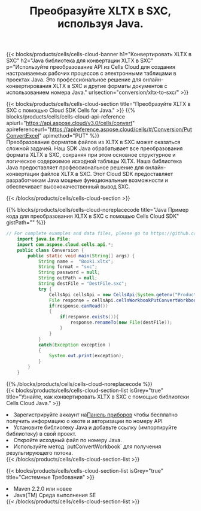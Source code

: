 ﻿---
title:  Преобразуйте XLTX в SXC, используя Java.
description:  Использование Cloud SDK Aspose.Cells for Java для преобразования файла формата XLTX в файл формата SXC.
kwords: Excel, Convert XLTX to SXC, REST, Java
howto: How to convert XLTX to SXC using Aspose.Cells Cloud Java library.
---
{{< blocks/products/cells/cells-cloud-banner h1="Конвертировать XLTX в SXC" h2="Java библиотека для конвертации XLTX в SXC" p="Используйте преобразование API из Cells Cloud для создания настраиваемых рабочих процессов с электронными таблицами в проектах Java. Это профессиональное решение для онлайн-конвертирования XLTX в SXC и другие форматы документов с использованием номера Java." urlsection="conversion/xltx-to-sxc/" >}}

{{< blocks/products/cells/cells-cloud-section title="Преобразуйте XLTX в SXC с помощью Cloud SDK Cells for Java." >}}
{{% blocks/products/cells/cells-cloud-api-reference apiurl="https://api.aspose.cloud/v3.0/cells/convert" apireferenceurl="https://apireference.aspose.cloud/cells/#/Conversion/PutConvertExcel" apimethod="PUT" %}}
<br/>
Преобразование форматов файлов из XLTX в SXC может оказаться сложной задачей. Наш SDK Java обрабатывает все преобразования формата XLTX в SXC, сохраняя при этом основное структурное и логическое содержимое исходной таблицы XLTX. Наша библиотека Java предоставляет профессиональное решение для онлайн-конвертации файлов XLTX в SXC. Этот Cloud SDK предоставляет разработчикам Java мощные функциональные возможности и обеспечивает высококачественный вывод SXC.

{{< /blocks/products/cells/cells-cloud-section >}}

{{% blocks/products/cells/cells-cloud-noreplacecode title="Java Пример кода для преобразования XLTX в SXC с помощью Cells Cloud SDK" gistPath="" %}}
 
```java
// For complete examples and data files, please go to https://github.com/aspose-cells-cloud/aspose-cells-cloud-java/
    import java.io.File;
    import com.aspose.cloud.cells.api.*;
    public class Conversion {
        public static void main(String[] args) {
            String name =  "Book1.xltx";
            String format = "sxc";
            String password = null;
            String outPath = null;
            String destFile = "DestFile.sxc";
            try {
                CellsApi cellsApi = new CellsApi(System.getenv("ProductClientId"), System.getenv("ProductClientSecret"));
                File response = cellsApi.cellsWorkbookPutConvertWorkbook(new File(name), format, password, outPath, null,null);            
                if(response.canRead())
                {
                    if(response.exists()){
                        response.renameTo(new File(destFile));
                    }                
                }
            }
            catch(Exception exception )
            {
                System.out.print(exception);
            }
        }
    }
```
 
{{% /blocks/products/cells/cells-cloud-noreplacecode %}}
<br/>
{{< blocks/products/cells/cells-cloud-section-list isGrey="true" title="Узнайте, как конвертировать XLTX в SXC с помощью библиотеки Cells Cloud Java." >}}
<li> Зарегистрируйте аккаунт на<a href="https://dashboard.aspose.cloud/">Панель приборов</a> чтобы бесплатно получить информацию о квоте и авторизации по номеру API</li>
<li>Установите библиотеку Java и добавьте ссылку (импортируйте библиотеку) в свой проект.</li>
<li>Откройте исходный файл по номеру Java.</li>
<li>Используйте метод `putConvertWorkbook` для получения результирующего потока.</li>
{{< /blocks/products/cells/cells-cloud-section-list >}}

{{< blocks/products/cells/cells-cloud-section-list isGrey="true" title="Системные Требования" >}}
<li>Maven 2.2.0 или новее</li>
<li>Java(TM) Среда выполнения SE</li>
{{< /blocks/products/cells/cells-cloud-section-list >}}
